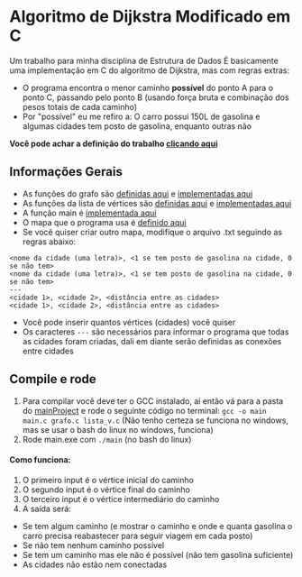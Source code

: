# Algoritmo de Dijkstra Modificado em C

Um trabalho para minha disciplina de Estrutura de Dados
É basicamente uma implementação em C do algoritmo de Dijkstra, mas com regras extras:

- O programa encontra o menor caminho **possível** do ponto A para o ponto C, passando pelo ponto B (usando força bruta e combinação dos pesos totais de cada caminho)
- Por "possível" eu me refiro a: O carro possui 150L de gasolina e algumas cidades tem posto de gasolina, enquanto outras não

**Você pode achar a definição do trabalho [clicando aqui](/Project-Definition/Trabalho%20Pr%C3%A1tico.pdf)**

## Informações Gerais

- As funções do grafo são [definidas aqui](/mainProject/grafo.h) e [implementadas aqui](/mainProject/grafo.c)
- As funções da lista de vértices são [definidas aqui](/mainProject/lista_v.h) e [implementadas aqui](/mainProject/lista_v.c)
- A função main é [ímplementada aqui](/mainProject/main.c)
- O mapa que o programa usa é [definido aqui](/mainProject/Mapa.txt)
- Se você quiser criar outro mapa, modifique o arquivo .txt seguindo as regras abaixo:

```
<nome da cidade (uma letra)>, <1 se tem posto de gasolina na cidade, 0 se não tem>
<nome da cidade (uma letra)>, <1 se tem posto de gasolina na cidade, 0 se não tem>
---
<cidade 1>, <cidade 2>, <distância entre as cidades>
<cidade 1>, <cidade 2>, <distância entre as cidades>
```

- Você pode inserir quantos vértices (cidades) você quiser
- Os caracteres `---` são necessários para informar o programa que todas as cidades foram criadas, dali em diante serão definidas as conexões entre cidades

## Compile e rode

1. Para compilar você deve ter o GCC instalado, aí então vá para a pasta do [mainProject](/mainProject/) e rode o seguinte código no terminal:
   `gcc -o main main.c grafo.c lista_v.c` (Não tenho certeza se funciona no windows, mas se usar o bash do linux no windows, funciona)
2. Rode main.exe com `./main` (no bash do linux)
#### Como funciona:
1. O primeiro input é o vértice inicial do caminho
2. O segundo input é o vértice final do caminho
3. O terceiro input é o vértice intermediário do caminho
4. A saída será:

- Se tem algum caminho (e mostrar o caminho e onde e quanta gasolina o carro precisa reabastecer para seguir viagem em cada posto)
- Se não tem nenhum caminho possível
- Se tem um caminho mas ele não é possível (não tem gasolina suficiente)
- As cidades não estão nem conectadas
